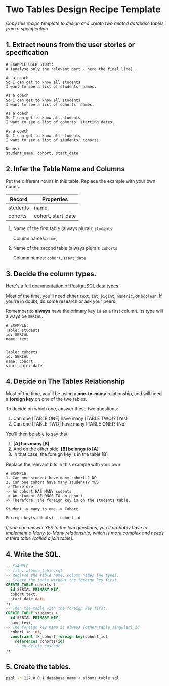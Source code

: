 # Two Tables Design Recipe Template

_Copy this recipe template to design and create two related database tables from a specification._

## 1. Extract nouns from the user stories or specification

```
# EXAMPLE USER STORY:
# (analyse only the relevant part - here the final line).

As a coach
So I can get to know all students
I want to see a list of students' names.

As a coach
So I can get to know all students
I want to see a list of cohorts' names.

As a coach
So I can get to know all students
I want to see a list of cohorts' starting dates.

As a coach
So I can get to know all students
I want to see a list of students' cohorts.
```

```
Nouns:
student_name, cohort, start_date 
```

## 2. Infer the Table Name and Columns

Put the different nouns in this table. Replace the example with your own nouns.

| Record                | Properties          |
| --------------------- | ------------------  |
| students              | name, 
| cohorts               | cohort, start_date

1. Name of the first table (always plural): `students` 

    Column names: `name`,

2. Name of the second table (always plural): `cohorts` 

    Column names: `cohort`, `start_date`

## 3. Decide the column types.

[Here's a full documentation of PostgreSQL data types](https://www.postgresql.org/docs/current/datatype.html).

Most of the time, you'll need either `text`, `int`, `bigint`, `numeric`, or `boolean`. If you're in doubt, do some research or ask your peers.

Remember to **always** have the primary key `id` as a first column. Its type will always be `SERIAL`.

```
# EXAMPLE:
Table: students
id: SERIAL
name: text


Table: cohorts
id: SERIAL
name: cohort
start_date: date
```

## 4. Decide on The Tables Relationship

Most of the time, you'll be using a **one-to-many** relationship, and will need a **foreign key** on one of the two tables.

To decide on which one, answer these two questions:

1. Can one [TABLE ONE] have many [TABLE TWO]? (Yes)
2. Can one [TABLE TWO] have many [TABLE ONE]? (No)

You'll then be able to say that:

1. **[A] has many [B]**
2. And on the other side, **[B] belongs to [A]**
3. In that case, the foreign key is in the table [B]

Replace the relevant bits in this example with your own:

```
# EXAMPLE
1. Can one student have many cohorts? NO
2. Can one cohort have many students? YES
-> Therefore,
-> An cohort HAS MANY sudents
-> An student BELONGS TO an cohort
-> Therefore, the foreign key is on the students table.

Student -> many to one -> Cohort

Foriegn key(students) - cohort_id
```

*If you can answer YES to the two questions, you'll probably have to implement a Many-to-Many relationship, which is more complex and needs a third table (called a join table).*

## 4. Write the SQL.

```sql
-- EXAMPLE
-- file: albums_table.sql
-- Replace the table name, columm names and types.
-- Create the table without the foreign key first.
CREATE TABLE cohorts (
  id SERIAL PRIMARY KEY,
  cohort text,
  start_date date
);
-- Then the table with the foreign key first.
CREATE TABLE students (
  id SERIAL PRIMARY KEY,
  name text,
-- The foreign key name is always {other_table_singular}_id
  cohort_id int,
  constraint fk_cohort foreign key(cohort_id)
    references cohorts(id)
    -- on delete cascade
);
```

## 5. Create the tables.

```bash
psql -h 127.0.0.1 database_name < albums_table.sql
```
